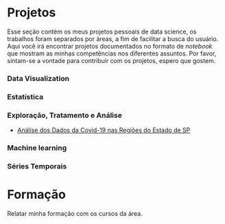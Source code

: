 # Projetos
Esse seção contém os meus projetos pessoais de data science, os trabalhos foram separados por áreas, a fim de facilitar a busca do usuário. Aqui você irá encontrar projetos documentados no formato de *notebook* que mostram as minhas competências nos diferentes assuntos. Por favor, sintam-se a vontade para contribuir com os projetos, espero que gostem. 

### Data Visualization

### Estatística

### Exploração, Tratamento e Análise

* [Análise dos Dados da Covid-19 nas Regiões do Estado de SP](https://wgnlobroyhlnhs2zymgzxq.on.drv.tw/trabalho/projetos_em_r/01_covid19_SP.html)  

### Machine learning

### Séries Temporais

# Formação

Relatar minha formação com os cursos da área.
